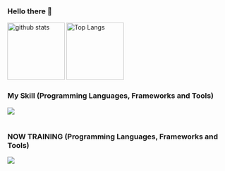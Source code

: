 <!---
L3onSW/L3onSW is a ✨ special ✨ repository because its `README.md` (this file) appears on your GitHub profile.
You can click the Preview link to take a look at your changes.
--->

### Hello there 👋

<!--
- 👋 Hi, I’m @L3onSW
- 👀 I’m interested in ...
- 🌱 I’m currently learning ...
- 💞️ I’m looking to collaborate on ...
- 📫 How to reach me ...
-->

<p align="left"> 
  <img alt="github stats" height="130px" src="https://github-readme-stats.vercel.app/api?username=L3onSW&count_private=true&show_icons=true&show_icons=true&theme=shadow_red" />
  <img alt="Top Langs" height="130px" src="https://github-readme-stats.vercel.app/api/top-langs/?username=L3onSW&layout=compact&count_private=true&show_icons=true&theme=shadow_red" />
</p>

<!--
[![trophy](https://github-profile-trophy.vercel.app/?username=L3onSW&theme=shadow_red&column=7)](https://github.com/L3onSW/github-profile-trophy)
-->
<!--
[![](https://github-readme-streak-stats.herokuapp.com/?user=L3onSW&theme=shadow_red)](https://github-readme-streak-stats.herokuapp.com/?user=L3onSW&theme=shadow_red)
-->

### My Skill (Programming Languages, Frameworks and Tools)
<img src="https://skillicons.dev/icons?i=c,python,pytorch,tensorflow,cpp,bash,r,html,css,js,fortran,latex,vscode,atom,git,linux,md,vim,vscode" /> <br /><br />

### NOW TRAINING (Programming Languages, Frameworks and Tools)
<img src="https://skillicons.dev/icons?i=django,nginx,powershell,aws,gcp,docker,github,discord,raspberrypi" /> <br /><br />


